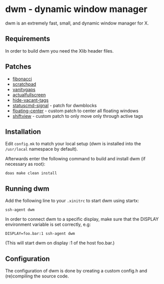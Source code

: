 dwm - dynamic window manager
============================
dwm is an extremely fast, small, and dynamic window manager for X.


Requirements
------------
In order to build dwm you need the Xlib header files.


Patches
------------
* [fibonacci](https://dwm.suckless.org/patches/fibonacci/)
* [scratchpad](https://dwm.suckless.org/patches/scratchpad/)
* [vanitygaps](https://dwm.suckless.org/patches/vanitygaps/)
* [actualfullscreen](https://dwm.suckless.org/patches/actualfullscreen/)
* [hide-vacant-tags](https://dwm.suckless.org/patches/hide_vacant_tags/)
* [statuscmd-signal](https://dwm.suckless.org/patches/statuscmd/) - patch for dwmblocks
* [floating-center](https://github.com/notjedi/dwm/blob/main/patches/dwm-floating-center.diff) - custom patch to center all floating windows
* [shiftview](https://github.com/notjedi/dwm/blob/fab6892ffd4a2fa168d485f0c85fb99d8aff467a/dwm.c#L1601) - custom patch to only move only through active tags

Installation
------------
Edit `config.mk` to match your local setup (dwm is installed into
the `/usr/local` namespace by default).

Afterwards enter the following command to build and install dwm (if
necessary as root):

    doas make clean install


Running dwm
-----------
Add the following line to your `.xinitrc` to start dwm using startx:

    ssh-agent dwm

In order to connect dwm to a specific display, make sure that
the DISPLAY environment variable is set correctly, e.g:

    DISPLAY=foo.bar:1 ssh-agent dwm

(This will start dwm on display :1 of the host foo.bar.)


Configuration
-------------
The configuration of dwm is done by creating a custom config.h
and (re)compiling the source code.
